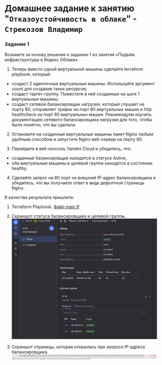 # Домашнее задание к занятию "`Отказоустойчивость в облаке`" - `Стрекозов Владимир`

### Задание 1
Возьмите за основу решение к заданию 1 из занятия «Подъём инфраструктуры в Яндекс Облаке».

1. Теперь вместо одной виртуальной машины сделайте terraform playbook, который:
* создаст 2 идентичные виртуальные машины. Используйте аргумент count для создания таких ресурсов;
* создаст таргет-группу. Поместите в неё созданные на шаге 1 виртуальные машины;
* создаст сетевой балансировщик нагрузки, который слушает на порту 80, отправляет трафик на порт 80 виртуальных машин и http healthcheck на порт 80 виртуальных машин.
Рекомендуем изучить документацию сетевого балансировщика нагрузки для того, чтобы было понятно, что вы сделали.

2. Установите на созданные виртуальные машины пакет Nginx любым удобным способом и запустите Nginx веб-сервер на порту 80.

3. Перейдите в веб-консоль Yandex Cloud и убедитесь, что:

* созданный балансировщик находится в статусе Active,
* обе виртуальные машины в целевой группе находятся в состоянии healthy.
4. Сделайте запрос на 80 порт на внешний IP-адрес балансировщика и убедитесь, что вы получаете ответ в виде дефолтной страницы Nginx.
  
В качестве результата пришлите:

1. Terraform Playbook.
[Файл main.tf](https://github.com/Svalker1989/Otkazoystichivost_v_oblake/blob/main/main.tf)

3. Скриншот статуса балансировщика и целевой группы.
![](https://github.com/Svalker1989/Otkazoystichivost_v_oblake/blob/main/Z1.PNG)

5. Скриншот страницы, которая открылась при запросе IP-адреса балансировщика.
![](https://github.com/Svalker1989/Otkazoystichivost_v_oblake/blob/main/Z1_2.PNG)
